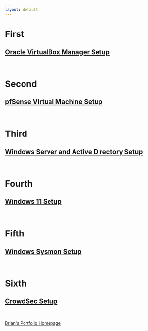 ```yaml
---
layout: default
---
```


# First

## [Oracle VirtualBox Manager Setup](OVBMSetup.md)

<br>

# Second

## [pfSense Virtual Machine Setup](pfSenseSetup.md)

<br>

# Third

## [Windows Server and Active Directory Setup](WinSev&ADSetup.md)

<br>

# Fourth

## [Windows 11 Setup](Win11Setup.md)

<br>

# Fifth

## [Windows Sysmon Setup](WinSysmonSetup.md)

<br>

# Sixth

## [CrowdSec Setup](CrowdSecSetup.md)

<br>

[Brian's Portfolio Homepage](https://brismit25.github.io/)
